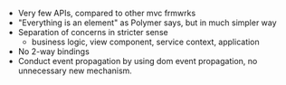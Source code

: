 - Very few APIs, compared to other mvc frmwrks
- "Everything is an element" as Polymer says, but in much simpler way
- Separation of concerns in stricter sense
  - business logic, view component, service context, application
- No 2-way bindings
- Conduct event propagation by using dom event propagation, no unnecessary new mechanism.

